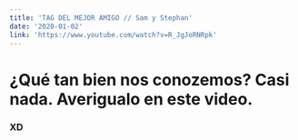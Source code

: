 ```yaml
---
title: 'TAG DEL MEJOR AMIGO // Sam y Stephan'
date: '2020-01-02'
link: 'https://www.youtube.com/watch?v=R_JgJoRNRpk'
---
```


# ¿Qué tan bien nos conozemos? Casi nada. Averigualo en este video.
### XD